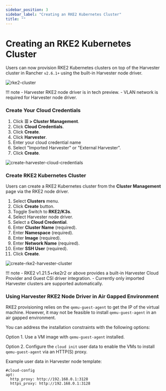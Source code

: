 ```yaml
---
sidebar_position: 3
sidebar_label: "Creating an RKE2 Kubernetes Cluster"
title: ""
---
```


# Creating an RKE2 Kubernetes Cluster

Users can now provision RKE2 Kubernetes clusters on top of the Harvester cluster in Rancher `v2.6.1+` using the built-in Harvester node driver.

![rke2-cluster](../assets/rke2-k3s-node-driver.png)

!!! note
    - Harvester RKE2 node driver is in tech preview.
    - VLAN network is required for Harvester node driver.

### Create Your Cloud Credentials

1. Click **☰ > Cluster Management**.
2. Click **Cloud Credentials**.
3. Click **Create**.
4. Click **Harvester**.
5. Enter your cloud credential name
6. Select "Imported Harvester" or "External Harvester".
7. Click **Create**.

![create-harvester-cloud-credentials](../assets/create-cloud-credentials.png)

###  Create RKE2 Kubernetes Cluster

Users can create a RKE2 Kubernetes cluster from the **Cluster Management** page via the RKE2 node driver.

1. Select **Clusters** menu.
2. Click **Create** button.
3. Toggle Switch to **RKE2/K3s**.
4. Select Harvester node driver.
5. Select a **Cloud Credential**.
6. Enter **Cluster Name** (required).
7. Enter **Namespace** (required).
8. Enter **Image** (required).
9. Enter **Network Name** (required).
10. Enter **SSH User** (required).
11. Click **Create**.

![create-rke2-harvester-cluster](../assets/create-rke2-harvester-cluster.png)

!!! note
    - RKE2 v1.21.5+rke2r2 or above provides a built-in Harvester Cloud Provider and Guest CSI driver integration.
    - Currently only imported Harvester clusters are supported automatically.


### Using Harvester RKE2 Node Driver in Air Gapped Environment

RKE2 provisioning relies on the `qemu-guest-agent` to get the IP of the virtual machine. However, it may not be feasible to install `qemu-guest-agent` in an air gapped environment.

You can address the installation constraints with the following options:

Option 1. Use a VM image with `qemu-guest-agent` installed.

Option 2. Configure the `cloud init` user data to enable the VMs to install `qemu-guest-agent` via an HTTP(S) proxy.

Example user data in Harvester node template:
```
#cloud-config
apt:
  http_proxy: http://192.168.0.1:3128
  https_proxy: http://192.168.0.1:3128
```
